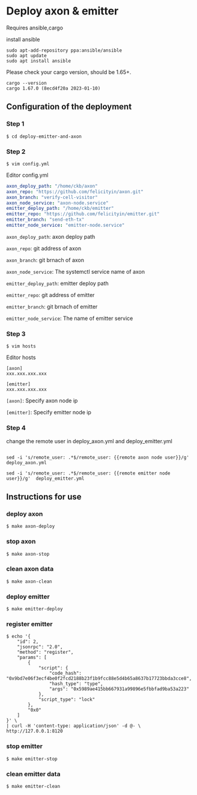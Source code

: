 # Deploy axon & emitter
Requires ansible,cargo 

install ansible
```
sudo apt-add-repository ppa:ansible/ansible
sudo apt update
sudo apt install ansible
```
Please check your cargo version, should be 1.65+.
```
cargo --version
cargo 1.67.0 (8ecd4f20a 2023-01-10)
```

## Configuration of the deployment

### Step 1
```shell
$ cd deploy-emitter-and-axon
```

### Step 2
```shell
$ vim config.yml
```

Editor config.yml

```yml
axon_deploy_path: "/home/ckb/axon"
axon_repo: "https://github.com/felicityin/axon.git"
axon_branch: "verify-cell-visitor"
axon_node_service: "axon-node.service"
emitter_deploy_path: "/home/ckb/emitter"
emitter_repo: "https://github.com/felicityin/emitter.git"
emitter_branch: "send-eth-tx"
emitter_node_service: "emitter-node.service"

```

`axon_deploy_path`: axon deploy path

`axon_repo`: git address of axon  

`axon_branch`: git brnach of axon 

`axon_node_service`: The systemctl service name of axon

`emitter_deploy_path`: emitter deploy path

`emitter_repo`: git address of emitter  

`emitter_branch`: git brnach of emitter 

`emitter_node_service`: The name of emitter service

### Step 3
```shell
$ vim hosts
```

Editor hosts

```hosts
[axon]
xxx.xxx.xxx.xxx

[emitter]
xxx.xxx.xxx.xxx               
```

`[axon]`: Specify axon node ip

`[emitter]`: Specify emitter node ip


### Step 4
change the remote user in deploy_axon.yml and deploy_emitter.yml

```shell

sed -i 's/remote_user: .*$/remote_user: {{remote axon node user}}/g'  deploy_axon.yml

sed -i 's/remote_user: .*$/remote_user: {{remote emitter node user}}/g'  deploy_emitter.yml
```



## Instructions for use
### deploy axon
```shell
$ make axon-deploy
```
### stop axon
```shell
$ make axon-stop
```
### clean axon data
```shell
$ make axon-clean
```
### deploy emitter
```shell
$ make emitter-deploy
```

### register emitter
```shell
$ echo '{
    "id": 2,
    "jsonrpc": "2.0",
    "method": "register",
    "params": [
        {
            "script": {
                "code_hash": "0x9bd7e06f3ecf4be0f2fcd2188b23f1b9fcc88e5d4b65a8637b17723bbda3cce8",
                "hash_type": "type",
                "args": "0x5989ae415bb667931a99896e5fbbfad9ba53a223"
            },
            "script_type": "lock"
        },
        "0x0"
    ]
}' \
| curl -H 'content-type: application/json' -d @- \
http://127.0.0.1:8120
```

### stop emitter
```shell
$ make emitter-stop
```
### clean  emitter data 
```shell
$ make emitter-clean
```

